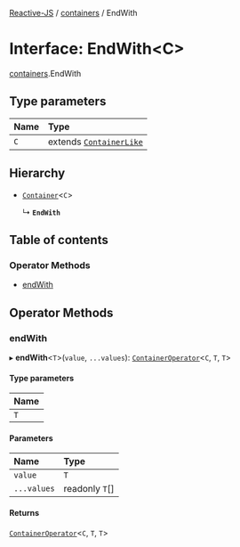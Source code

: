 [Reactive-JS](../README.md) / [containers](../modules/containers.md) / EndWith

# Interface: EndWith<C\>

[containers](../modules/containers.md).EndWith

## Type parameters

| Name | Type |
| :------ | :------ |
| `C` | extends [`ContainerLike`](containers.ContainerLike.md) |

## Hierarchy

- [`Container`](containers.Container.md)<`C`\>

  ↳ **`EndWith`**

## Table of contents

### Operator Methods

- [endWith](containers.EndWith.md#endwith)

## Operator Methods

### endWith

▸ **endWith**<`T`\>(`value`, `...values`): [`ContainerOperator`](../modules/containers.md#containeroperator)<`C`, `T`, `T`\>

#### Type parameters

| Name |
| :------ |
| `T` |

#### Parameters

| Name | Type |
| :------ | :------ |
| `value` | `T` |
| `...values` | readonly `T`[] |

#### Returns

[`ContainerOperator`](../modules/containers.md#containeroperator)<`C`, `T`, `T`\>
